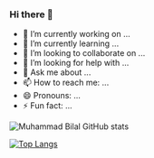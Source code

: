 ### Hi there 👋

<!--
**bali48/bali48** is a ✨ _special_ ✨ repository because its `README.md` (this file) appears on your GitHub profile.

Here are some ideas to get you started:
-->
- 🔭 I’m currently working on ...
- 🌱 I’m currently learning ...
- 👯 I’m looking to collaborate on ...
- 🤔 I’m looking for help with ...
- 💬 Ask me about ...
- 📫 How to reach me: ...
- 😄 Pronouns: ...
- ⚡ Fun fact: ...


![Muhammad Bilal GitHub stats](https://github-readme-stats.vercel.app/api?username=bali48&count_private=true&show_icons=true)

[![Top Langs](https://github-readme-stats.vercel.app/api/top-langs/?username=bali48&layout=compact)](https://github.com/bali48/github-readme-stats)

